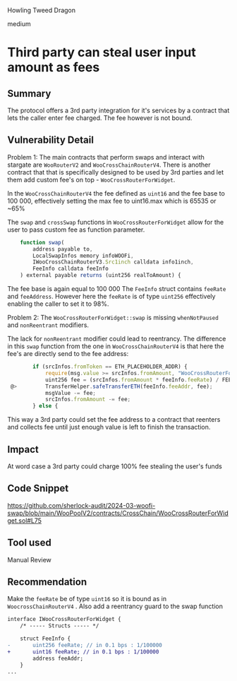 Howling Tweed Dragon

medium

# Third party can steal user input amount as fees

## Summary
The protocol offers a 3rd party integration for it's services by a contract that lets the caller enter fee charged. The fee however is not bound.

## Vulnerability Detail
Problem 1:
The main contracts that perform swaps and interact with  stargate are `WooRouterV2` and `WooCrossChainRouterV4`. There is another contract that that is specifically designed to be used by 3rd parties and let them add custom fee's on top - `WooCrossRouterForWidget`. 

In the `WooCrossChainRouterV4` the fee defined as `uint16` and the fee base to 100 000, effectively setting the max fee to uint16.max which is 65535 or ~65%

The `swap` and `crossSwap` functions in `WooCrossRouterForWidget` allow for the user to pass custom fee as function parameter. 
```javascript
    function swap(
        address payable to,
        LocalSwapInfos memory infoWOOFi,
        IWooCrossChainRouterV3.Src1inch calldata info1inch,
        FeeInfo calldata feeInfo
    ) external payable returns (uint256 realToAmount) {
```

The fee base is again equal to 100 000
The `FeeInfo` struct contains `feeRate` and `feeAddress`. However here the `feeRate` is of type `uint256` effectively enabling the caller to set it to 98%. 

Problem 2:
The `WooCrossRouterForWidget::swap` is missing `whenNotPaused` and `nonReentrant` modifiers.

The lack for `nonReentrant` modifier could lead to reentrancy. The difference in this `swap` function from the one in `WooCrossChainRouterV4` is that here the fee's are directly send to the fee address:
```javascript
        if (srcInfos.fromToken == ETH_PLACEHOLDER_ADDR) {
            require(msg.value >= srcInfos.fromAmount, "WooCrossRouterForWidget: !msg.value"); 
            uint256 fee = (srcInfos.fromAmount * feeInfo.feeRate) / FEE_BASE; 
 @>         TransferHelper.safeTransferETH(feeInfo.feeAddr, fee);
            msgValue -= fee;
            srcInfos.fromAmount -= fee;
        } else {
```

This way a 3rd party could set the fee address to a contract that reenters and collects fee until just enough value is left to finish the transaction. 

## Impact
At word case a 3rd party could charge 100% fee stealing the user's funds

## Code Snippet
https://github.com/sherlock-audit/2024-03-woofi-swap/blob/main/WooPoolV2/contracts/CrossChain/WooCrossRouterForWidget.sol#L75

## Tool used
Manual Review

## Recommendation
Make the `feeRate` be of type `uint16` so it is bound as in `WoocrossChainRouterV4` . Also add a reentrancy guard to the swap function
```diff
interface IWooCrossRouterForWidget {
    /* ----- Structs ----- */

    struct FeeInfo {
-       uint256 feeRate; // in 0.1 bps : 1/100000
+       uint16 feeRate; // in 0.1 bps : 1/100000
        address feeAddr;
    }
...
```